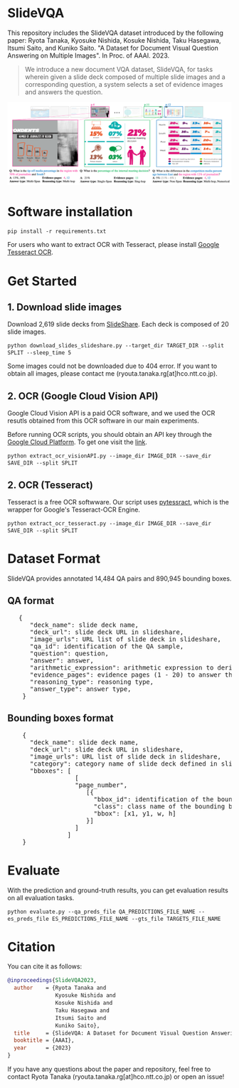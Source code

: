 # SlideVQA
This repository includes the SlideVQA dataset introduced by the following paper: Ryota Tanaka, Kyosuke Nishida, Kosuke Nishida, Taku Hasegawa, Itsumi Saito, and Kuniko Saito. "A Dataset for Document Visual Question Answering on Multiple Images". In Proc. of AAAI. 2023.

> We introduce a new document VQA dataset, SlideVQA, for tasks wherein given a slide deck composed of multiple slide images and a corresponding question, a system selects a set of evidence images and answers the question.

![Figure 1 from paper](example.png)


# Software installation
```
pip install -r requirements.txt
```
For users who want to extract OCR with Tesseract, please install [Google Tesseract OCR](https://github.com/tesseract-ocr/tesseract).


# Get Started
## 1. Download slide images
Download 2,619 slide decks from [SlideShare](https://www.slideshare.net/). Each deck is composed of 20 slide images.
```
python download_slides_slideshare.py --target_dir TARGET_DIR --split SPLIT --sleep_time 5
```
Some images could not be downloaded due to 404 error. If you want to obtain all images, please contact me (ryouta.tanaka.rg[at]hco.ntt.co.jp).

## 2. OCR (Google Cloud Vision API)
Google Cloud Vision API is a paid OCR software, and we used the OCR resutls obtained from this OCR software in our main experiments.

Before running OCR scripts, you should obtain an API key through the [Google Cloud Platform](https://cloud.google.com/). To get one visit the [link](https://cloud.google.com/vision/docs/quickstart).
```
python extract_ocr_visionAPI.py --image_dir IMAGE_DIR --save_dir SAVE_DIR --split SPLIT
```

## 2. OCR (Tesseract)
Tesseract is a free OCR softwware. Our script uses [pytessract](https://github.com/madmaze/pytesseract), which is the wrapper for Google's Tesseract-OCR Engine.
```
python extract_ocr_tesseract.py --image_dir IMAGE_DIR --save_dir SAVE_DIR --split SPLIT
``` 

# Dataset Format
SlideVQA provides annotated 14,484 QA pairs and 890,945 bounding boxes.

## QA format
<pre>
   {
      "deck_name": slide deck name,
      "deck_url": slide deck URL in slideshare,
      "image_urls": URL list of slide deck in slideshare,
      "qa_id": identification of the QA sample,
      "question": question,
      "answer": answer,
      "arithmetic_expression": arithmetic expression to derive the answer,
      "evidence_pages": evidence pages (1 - 20) to answer the question,
      "reasoning_type": reasoning type,
      "answer_type": answer type,
    }
</pre>

## Bounding boxes format
<pre>
    {
      "deck_name": slide deck name,
      "deck_url": slide deck URL in slideshare,
      "image_urls": URL list of slide deck in slideshare,
      "category": category name of slide deck defined in slideshare,
      "bboxes": [
                  [
                  "page_number",
                     [{
                       "bbox_id": identification of the bounding box,
                       "class": class name of the bounding box,
                       "bbox": [x1, y1, w, h]
                     }]
                  ]
                ]
    }
</pre>


# Evaluate

With the prediction and ground-truth results, you can get evaluation results on all evaluation tasks.

```
python evaluate.py --qa_preds_file QA_PREDICTIONS_FILE_NAME --es_preds_file ES_PREDICTIONS_FILE_NAME --gts_file TARGETS_FILE_NAME
```


# Citation
You can cite it as follows:
```bibtex
@inproceedings{SlideVQA2023,
  author    = {Ryota Tanaka and
               Kyosuke Nishida and
               Kosuke Nishida and
               Taku Hasegawa and
               Itsumi Saito and
               Kuniko Saito},
  title     = {SlideVQA: A Dataset for Document Visual Question Answering on Multiple Images},
  booktitle = {AAAI},
  year      = {2023}
}
```

If you have any questions about the paper and repository, feel free to contact Ryota Tanaka (ryouta.tanaka.rg[at]hco.ntt.co.jp) or open an issue!
